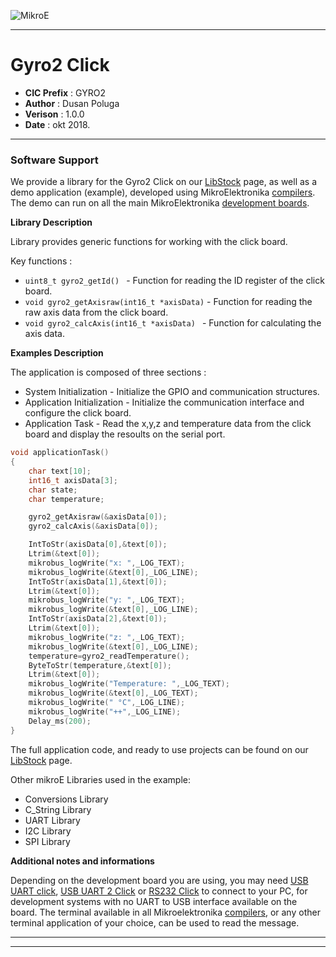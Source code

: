 ![MikroE](http://www.mikroe.com/img/designs/beta/logo_small.png)

---

# Gyro2 Click

- **CIC Prefix**  : GYRO2
- **Author**      : Dusan Poluga
- **Verison**     : 1.0.0
- **Date**        : okt 2018.

---

### Software Support

We provide a library for the Gyro2 Click on our [LibStock](https://libstock.mikroe.com/projects/view/2604/gyro-2-click) 
page, as well as a demo application (example), developed using MikroElektronika 
[compilers](http://shop.mikroe.com/compilers). The demo can run on all the main 
MikroElektronika [development boards](http://shop.mikroe.com/development-boards).

**Library Description**

Library provides generic functions for working with the click board.

Key functions :

- ``` uint8_t gyro2_getId()  ``` - Function for reading the ID register of the click board.
- ``` void gyro2_getAxisraw(int16_t *axisData) ``` - Function for reading the raw axis data from the click board.
- ``` void gyro2_calcAxis(int16_t *axisData)  ``` - Function for calculating the axis data.

**Examples Description**

The application is composed of three sections :

- System Initialization - Initialize the GPIO and communication structures.
- Application Initialization - Initialize the communication interface and
                               configure the click board.  
- Application Task - Read the x,y,z and temperature data from the click board
                     and display the resoults on the serial port.

```.c
void applicationTask()
{
    char text[10];
    int16_t axisData[3];
    char state;
    char temperature;

    gyro2_getAxisraw(&axisData[0]);
    gyro2_calcAxis(&axisData[0]);

    IntToStr(axisData[0],&text[0]);
    Ltrim(&text[0]);
    mikrobus_logWrite("x: ",_LOG_TEXT);
    mikrobus_logWrite(&text[0],_LOG_LINE);
    IntToStr(axisData[1],&text[0]);
    Ltrim(&text[0]);
    mikrobus_logWrite("y: ",_LOG_TEXT);
    mikrobus_logWrite(&text[0],_LOG_LINE);
    IntToStr(axisData[2],&text[0]);
    Ltrim(&text[0]);
    mikrobus_logWrite("z: ",_LOG_TEXT);
    mikrobus_logWrite(&text[0],_LOG_LINE);
    temperature=gyro2_readTemperature();
    ByteToStr(temperature,&text[0]);
    Ltrim(&text[0]);
    mikrobus_logWrite("Temperature: ",_LOG_TEXT);
    mikrobus_logWrite(&text[0],_LOG_TEXT);
    mikrobus_logWrite(" °C",_LOG_LINE);
    mikrobus_logWrite("++",_LOG_LINE);
    Delay_ms(200);
}
```

The full application code, and ready to use projects can be found on our 
[LibStock](https://libstock.mikroe.com/projects/view/2604/gyro-2-click) page.

Other mikroE Libraries used in the example:

- Conversions Library
- C_String Library
- UART Library
- I2C Library
- SPI Library

**Additional notes and informations**

Depending on the development board you are using, you may need 
[USB UART click](http://shop.mikroe.com/usb-uart-click), 
[USB UART 2 Click](http://shop.mikroe.com/usb-uart-2-click) or 
[RS232 Click](http://shop.mikroe.com/rs232-click) to connect to your PC, for 
development systems with no UART to USB interface available on the board. The 
terminal available in all Mikroelektronika 
[compilers](http://shop.mikroe.com/compilers), or any other terminal application 
of your choice, can be used to read the message.

---
---
